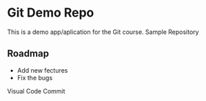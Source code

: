 # Git Demo Repo
This is a demo app/aplication for the Git course. Sample Repository

## Roadmap
* Add new fectures 
* Fix the bugs

Visual Code Commit